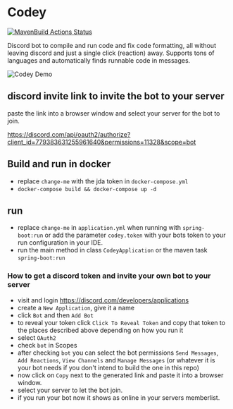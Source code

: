 # Codey

[![MavenBuild Actions Status](https://github.com/Philtard/Codey/workflows/maven-build/badge.svg)](https://github.com/Philtard/Codey/actions)

Discord bot to compile and run code and fix code formatting, all without leaving discord and just a single click (reaction) away. Supports
tons of languages and automatically finds runnable code in messages.

![Codey Demo](docs/demo.gif)

## discord invite link to invite the bot to your server

paste the link into a browser window and select your server for the bot to join.

https://discord.com/api/oauth2/authorize?client_id=779383631255961640&permissions=11328&scope=bot

## Build and run in docker

* replace `change-me` with the jda token in `docker-compose.yml`
* `docker-compose build && docker-compose up -d`

## run

* replace `change-me` in `application.yml` when running with `spring-boot:run`
  or add the parameter `codey.token` with your bots token to your run configuration in your IDE.
* run the main method in class `CodeyApplication` or the maven task `spring-boot:run`

### How to get a discord token and invite your own bot to your server

* visit and login https://discord.com/developers/applications
* create a `New Application`, give it a name
* click `Bot` and then `Add Bot`
* to reveal your token click `Click To Reveal Token` and copy that token to the places described above depending on how you run it
* select `OAuth2`
* check `bot` in Scopes
* after checking `bot` you can select the bot permissions `Send Messages`, `Add Reactions`, `View Channels`
  and `Manage Messages` (or whatever it is your bot needs if you don't intend to build the one in this repo)
* now click on `Copy` next to the generated link and paste it into a browser window.
* select your server to let the bot join.
* if you run your bot now it shows as online in your servers memberlist.


